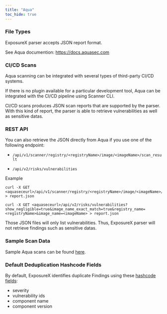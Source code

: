 ```yaml
---
title: "Aqua"
toc_hide: true
---
```


### File Types
ExposureX parser accepts JSON report format.

See Aqua documention: https://docs.aquasec.com

### CI/CD Scans
Aqua scanning can be integrated with several types of third-party CI/CD systems. 

If there is no plugin available for a particular development tool, Aqua can be integrated with the CI/CD pipeline using Scanner CLI.

CI/CD scans produces JSON scan reports that are supported by the parser. With this kind of report, the parser is able to retrieve vulnerabilities as well as sensitive datas.

### REST API

You can also retrieve the JSON directly from Aqua if you use one of the following endpoint:

-	`/api/v1/scanner/registry/<registryName>/image/<imageName>/scan_result`

-	`/api/v2/risks/vulnerabilities`

Example
```
curl -X GET <aquaseceurl>/api/v1/scanner/registry/<registryName>/image/<imageName>/scan_result > report.json
```

```
curl -X GET <aquaseceurl>/api/v2/risks/vulnerabilities?show_negligible=true&image_name_exact_match=true&registry_name=<registryName>&image_name=<imageName> > report.json
```

Those JSON files will only list vulnerabilities. Thus, ExposureX parser will not retrieve findings such as sensitive datas.

### Sample Scan Data
Sample Aqua scans can be found [here](https://github.com/ExposureX/django-ExposureX/tree/master/unittests/scans/aqua).

### Default Deduplication Hashcode Fields
By default, ExposureX identifies duplicate Findings using these [hashcode fields](https://docs.exposurex.com/en/working_with_findings/finding_deduplication/about_deduplication/):

- severity
- vulnerability ids
- component name
- component version
